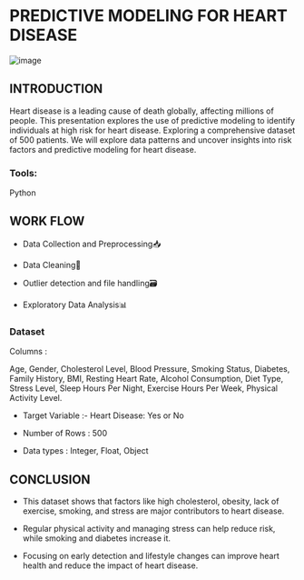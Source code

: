 # PREDICTIVE MODELING FOR HEART DISEASE

![image](https://github.com/user-attachments/assets/f11cc24f-ca39-4cc8-b793-78f921c28afb)


## INTRODUCTION

Heart disease is a leading cause of death globally, affecting millions of people.
This presentation explores the use of predictive modeling to identify individuals at high risk for heart disease.
Exploring a comprehensive dataset of 500 patients.
We will explore data patterns and uncover insights into risk factors and predictive modeling for heart disease.

### Tools:
Python

## WORK FLOW

* Data Collection and Preprocessing📥

* Data Cleaning🧹

* Outlier detection and file handling🗃️

* Exploratory Data Analysis📊

### Dataset
Columns :

Age,
Gender,
Cholesterol Level,
Blood Pressure,
Smoking Status,
Diabetes,
Family History,
BMI,
Resting Heart Rate,
Alcohol Consumption,
Diet Type,
Stress Level,
Sleep Hours Per Night,
Exercise Hours Per Week,
Physical Activity Level.

* Target Variable :-
Heart Disease: Yes or No

* Number of Rows : 500

* Data types : Integer, Float, Object


## CONCLUSION

* This dataset shows that factors like high cholesterol, obesity, lack of exercise, smoking, and stress are major contributors to heart disease.

* Regular physical activity and managing stress can help reduce risk, while smoking and diabetes increase it.

* Focusing on early detection and lifestyle changes can improve heart health and reduce the impact of heart disease.

